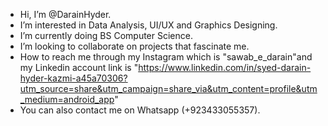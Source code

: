 - Hi, I’m @DarainHyder.
- I’m interested in Data Analysis, UI/UX and Graphics Designing.
- I’m currently doing BS Computer Science.
- I’m looking to collaborate on projects that fascinate me.
- How to reach me through my Instagram which is "sawab_e_darain"and my Linkedin account link is "https://www.linkedin.com/in/syed-darain-hyder-kazmi-a45a70306?utm_source=share&utm_campaign=share_via&utm_content=profile&utm_medium=android_app"
- You can also contact me on Whatsapp (+923433055357).

<!---
DarainHyder/DarainHyder is a ✨ special ✨ repository because its `README.md` (this file) appears on your GitHub profile.
You can click the Preview link to take a look at your changes.
--->
